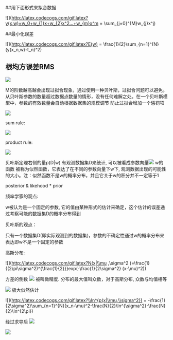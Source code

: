 ##用下面形式来拟合数据

![](http://latex.codecogs.com/gif.latex?y(x,w)=w_0+w_{1}x+w_{2}x^2...+w_{m}x^m = \\sum_{j=0}^{M}w_{j}x^j)

##最小化误差

![](http://latex.codecogs.com/gif.latex?E(w) = \\frac{1}{2}\\sum_{n=1}^{N}(y(x_n,w)-t_n)^2)  

## 根均方误差RMS

![](http://latex.codecogs.com/gif.latex?E_{RMS}=\\sqrt{\\frac{2E(w^*)}{N}})

M的阶数越高越会出现过拟合现象，通过使用一种贝叶斯，过拟合问题可以避免。从贝叶斯参数的数量超过数据点数量的情形，没有任何难解之处。在一个贝叶斯模型中，参数的有效数量会自动根据数据集的规模调节
防止过拟合增加一个惩罚项

![](http://latex.codecogs.com/gif.latex?\\frac{1}{2}\\sum_{n=1}^{N}(y(x_n,w)-t_n)^2+\\frac{\\lambda}{2}||w^2||)

sum rule:

![](http://latex.codecogs.com/gif.latex?p(x)=\\sum_{Y}p(x,y))

product rule:

![](http://latex.codecogs.com/gif.latex?p(x,y)=p(y|x)p(x))

贝叶斯定理右侧的量p(D|w) 有观测数据集D来统计, 可以被看成参数向量![](http://latex.codecogs.com/gif.latex?p(w|D)=\\frac{p(D|W)p(w)}{p(D)}) w的函数
被称为似然函数，它表达了在不同的参数向量下w下, 观测数据出现的可能性的大小。注：似然函数不是w的概率分布，并且它关于w的积分并不一定等于1

posterior & likehood * prior

频率学家的观点:

w被认为是一个固定的参数, 它的值由某种形式的估计来确定，这个估计的误差通过考察可能的数据集D的概率分布得到

贝叶斯的观点：

只有一个数据集D(即实际观测到的数据集)，参数的不确定性通过w的概率分布来表达即w不是一个固定的参数

高斯分布:

![](http://latex.codecogs.com/gif.latex?N(x|\\mu ,\\sigma^2 )=\\frac{1}{(2\\pi\\sigma^2)^{\\frac{1}{2}}}exp(-\\frac{1}{2\\sigma^2}
                                                                                                            (x-\\mu)^2))

方差的倒数 ![](http://latex.codecogs.com/gif.latex?\\beta=\\frac{1}{\\sigma^2}) 被叫做精度. 分布的最大值叫众数，对于高斯分布, 众数与均值相等


![](http://latex.codecogs.com/gif.latex?p(x|\\mu,\\sigma^2)=\\sum_{n=1}^{N}N(x_n|\\mu,\\sigma^2))
极大似然估计

![](http://latex.codecogs.com/gif.latex?\\ln^{p(x|\\mu,\\sigma^2}) = -\\frac{1}{2\\sigma^2}\\sum_{n=1}^{N}(x_n-\\mu)^2-\\frac{N}{2}\\ln^{\\sigma^2}-\\frac{N}{2}\\ln^{2\\pi})

经过求导后 ![](http://latex.codecogs.com/gif.latex?\\mu_{ML}=\\frac{1}{N}\\sum_{n=1}^{N}x_n)

![](http://latex.codecogs.com/gif.latex?\\sigma^{2}_{ML}=\\frac{1}{N}\\sum_{n=1}^{N}(x_n-\\mu_{ML})^2)
